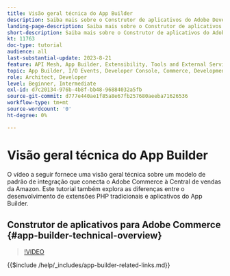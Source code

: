 ```yaml
---
title: Visão geral técnica do App Builder
description: Saiba mais sobre o Construtor de aplicativos do Adobe Developer usado no Adobe Commerce com uma visão geral técnica
landing-page-description: Saiba mais sobre o Construtor de aplicativos do Adobe Developer usado no Adobe Commerce com uma visão geral técnica
short-description: Saiba mais sobre o Construtor de aplicativos do Adobe Developer usado no Adobe Commerce com uma visão geral técnica
kt: 11763
doc-type: tutorial
audience: all
last-substantial-update: 2023-8-21
feature: API Mesh, App Builder, Extensibility, Tools and External Services, Backend Development
topic: App Builder, I/O Events, Developer Console, Commerce, Development, Integrations
role: Architect, Developer
level: Beginner, Intermediate
exl-id: d7c20134-976b-4b8f-bb48-96884032a5fb
source-git-commit: d777e440ae1f85a8e67fb257680aeeba71626536
workflow-type: tm+mt
source-wordcount: '0'
ht-degree: 0%

---
```


# Visão geral técnica do App Builder

O vídeo a seguir fornece uma visão geral técnica sobre um modelo de padrão de integração que conecta o Adobe Commerce à Central de vendas da Amazon. Este tutorial também explora as diferenças entre o desenvolvimento de extensões PHP tradicionais e aplicativos do App Builder.


## Construtor de aplicativos para Adobe Commerce {#app-builder-technical-overview}

>[!VIDEO](https://video.tv.adobe.com/v/3413512?quality=12&learn=on)

{{$include /help/_includes/app-builder-related-links.md}}
